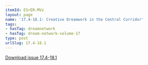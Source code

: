 ```yaml
---
itemId: ESrER-MVz
layout: page
name: '17.4-18.1: Creative Dreamwork in the Central Corridor'
tags:
- hasTag: dreamnetwork
- hasTag: dream-network-volume-17
type: post
urlSlug: 17.4-18.1
---
```

<a href="../files/pdfs/Volume_17/17.4-18.1-Dream-Network-Vol-17-No-4-&-18-No-1.pdf" download="">Download issue 17.4-18.1</a>